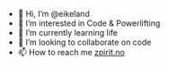 - 👋 Hi, I’m @eikeland
- 👀 I’m interested in Code & Powerlifting
- 🌱 I’m currently learning life
- 💞️ I’m looking to collaborate on code
- 📫 How to reach me [zpirit.no](https://zpirit.no)
